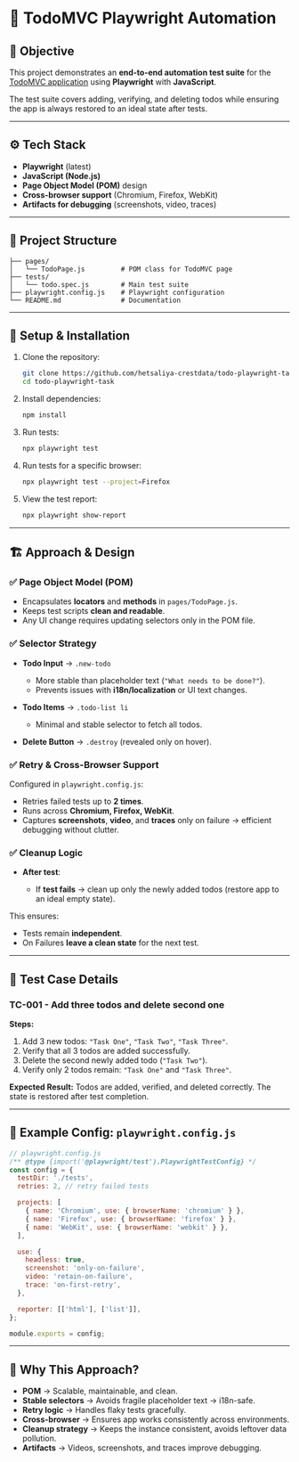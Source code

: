 # 📘 TodoMVC Playwright Automation

## 📌 Objective

This project demonstrates an **end-to-end automation test suite** for the [TodoMVC application](https://demo.playwright.dev/todomvc/#/) using **Playwright** with **JavaScript**.

The test suite covers adding, verifying, and deleting todos while ensuring the app is always restored to an ideal state after tests.

---

## ⚙️ Tech Stack

* **Playwright** (latest)
* **JavaScript (Node.js)**
* **Page Object Model (POM)** design
* **Cross-browser support** (Chromium, Firefox, WebKit)
* **Artifacts for debugging** (screenshots, video, traces)

---

## 📂 Project Structure

```
├── pages/
│   └── TodoPage.js         # POM class for TodoMVC page
├── tests/
│   └── todo.spec.js        # Main test suite
├── playwright.config.js    # Playwright configuration
└── README.md               # Documentation
```

---

## 🚀 Setup & Installation

1. Clone the repository:

   ```bash
   git clone https://github.com/hetsaliya-crestdata/todo-playwright-task.git
   cd todo-playwright-task
   ```

2. Install dependencies:

   ```bash
   npm install
   ```

3. Run tests:

   ```bash
   npx playwright test
   ```

4. Run tests for a specific browser:

   ```bash
   npx playwright test --project=Firefox
   ```

5. View the test report:

   ```bash
   npx playwright show-report
   ```

---

## 🏗️ Approach & Design

### ✅ Page Object Model (POM)

* Encapsulates **locators** and **methods** in `pages/TodoPage.js`.
* Keeps test scripts **clean and readable**.
* Any UI change requires updating selectors only in the POM file.

### ✅ Selector Strategy

* **Todo Input** → `.new-todo`

  * More stable than placeholder text (`"What needs to be done?"`).
  * Prevents issues with **i18n/localization** or UI text changes.

* **Todo Items** → `.todo-list li`

  * Minimal and stable selector to fetch all todos.

* **Delete Button** → `.destroy` (revealed only on hover).

### ✅ Retry & Cross-Browser Support

Configured in `playwright.config.js`:

* Retries failed tests up to **2 times**.
* Runs across **Chromium, Firefox, WebKit**.
* Captures **screenshots**, **video**, and **traces** only on failure → efficient debugging without clutter.

### ✅ Cleanup Logic

* **After test**:

  * If **test fails** → clean up only the newly added todos (restore app to an ideal empty state).

This ensures:

* Tests remain **independent**.
* On Failures **leave a clean state** for the next test.

---

## 🧪 Test Case Details

### **TC-001 - Add three todos and delete second one**

**Steps:**

1. Add 3 new todos: `"Task One"`, `"Task Two"`, `"Task Three"`.
2. Verify that all 3 todos are added successfully.
3. Delete the second newly added todo (`"Task Two"`).
4. Verify only 2 todos remain: `"Task One"` and `"Task Three"`.

**Expected Result:**
Todos are added, verified, and deleted correctly. The state is restored after test completion.

---

## 📄 Example Config: `playwright.config.js`

```js
// playwright.config.js
/** @type {import('@playwright/test').PlaywrightTestConfig} */
const config = {
  testDir: './tests',
  retries: 2, // retry failed tests

  projects: [
    { name: 'Chromium', use: { browserName: 'chromium' } },
    { name: 'Firefox', use: { browserName: 'firefox' } },
    { name: 'WebKit', use: { browserName: 'webkit' } },
  ],

  use: {
    headless: true,
    screenshot: 'only-on-failure',
    video: 'retain-on-failure',
    trace: 'on-first-retry',
  },

  reporter: [['html'], ['list']],
};

module.exports = config;
```

---

## 📝 Why This Approach?

* **POM** → Scalable, maintainable, and clean.
* **Stable selectors** → Avoids fragile placeholder text → i18n-safe.
* **Retry logic** → Handles flaky tests gracefully.
* **Cross-browser** → Ensures app works consistently across environments.
* **Cleanup strategy** → Keeps the instance consistent, avoids leftover data pollution.
* **Artifacts** → Videos, screenshots, and traces improve debugging.

